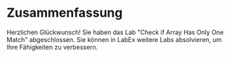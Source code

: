 # Zusammenfassung

Herzlichen Glückwunsch! Sie haben das Lab "Check if Array Has Only One Match" abgeschlossen. Sie können in LabEx weitere Labs absolvieren, um Ihre Fähigkeiten zu verbessern.
